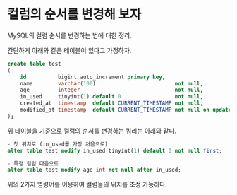 # 컬럼의 순서를 변경해 보자

MySQL의 컬럼 순서를 변경하는 법에 대한 정리.

간단하게 아래와 같은 테이블이 있다고 가정하자.  
```sql
create table test
(
    id          bigint auto_increment primary key,
    name        varchar(100)                         not null,
    age         integer                              not null,
    in_used     tinyint(1) default 0                 not null,
    created_at  timestamp  default CURRENT_TIMESTAMP not null,
    modified_at timestamp  default CURRENT_TIMESTAMP not null on update CURRENT_TIMESTAMP
);
````

위 테이블을 기준으로 컬럼의 순서를 변경하는 쿼리는 아래와 같다.  

```sql
- 첫 위치로 (in_used를 가장 처음으로)
alter table test modify in_used tinyint(1) default 0 not null first;

- 특정 컬럼 다음으로 
alter table test modify age int not null after in_used;
```
위의 2가지 명령어를 이용하여 컬럼들의 위치를 조정 가능하다.
